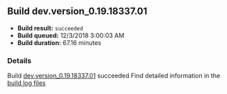 ## Build dev.version_0.19.18337.01
- **Build result:** `succeeded`
- **Build queued:** 12/3/2018 3:00:03 AM
- **Build duration:** 67.16 minutes
### Details
Build [dev.version_0.19.18337.01](https://winappstudio.visualstudio.com/web/build.aspx?pcguid=a4ef43be-68ce-4195-a619-079b4d9834c2&builduri=vstfs%3a%2f%2f%2fBuild%2fBuild%2f26664) succeeded
Find detailed information in the [build log files](https://uwpctdiags.blob.core.windows.net/buildlogs/dev.version_0.19.18337.01_logs.zip)

